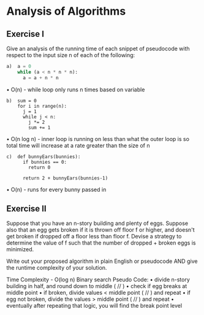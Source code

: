 # Analysis of Algorithms

## Exercise I

Give an analysis of the running time of each snippet of
pseudocode with respect to the input size n of each of the following:

```python
a)  a = 0
    while (a < n * n * n):
      a = a + n * n
```
• O(n) - while loop only runs n times based on variable

```
b)  sum = 0
    for i in range(n):
      j = 1
      while j < n:
        j *= 2
        sum += 1
```
• O(n log n) - inner loop is running on less than what the outer loop is so total time will increase at a rate greater than the size of n
```
c)  def bunnyEars(bunnies):
      if bunnies == 0:
        return 0

      return 2 + bunnyEars(bunnies-1)
```
• O(n) - runs for every bunny passed in

## Exercise II

Suppose that you have an n-story building and plenty of eggs. Suppose also that an egg gets broken if it is thrown off floor f or higher, and doesn't get broken if dropped off a floor less than floor f. Devise a strategy to determine the value of f such that the number of dropped + broken eggs is minimized.

Write out your proposed algorithm in plain English or pseudocode AND give the runtime complexity of your solution.

Time Complexity - O(log n) Binary search
Pseudo Code:
• divide n-story building in half, and round down to middle ( // )
• check if egg breaks at middle point
• if broken, divide values < middle point ( // ) and repeat
• if egg not broken, divide the values > middle point ( // ) and repeat
• eventually after repeating that logic, you will find the break point level
